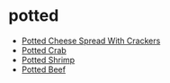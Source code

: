 # potted

 * [Potted Cheese Spread With Crackers](../index/p/potted-cheese-spread-with-crackers-4969.json)
 * [Potted Crab](../index/p/potted-crab-387494.json)
 * [Potted Shrimp](../index/p/potted-shrimp-13496.json)
 * [Potted Beef](../index/p/potted-beef.json)

